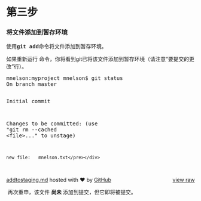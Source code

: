 # 第三步

<h3><a id="user-content-step-5-creating-a-commit" class="anchor" href="https://github.com/cubeton/git101/blob/master/TurtorialInfo/Tutorial.md#step-5-creating-a-commit" aria-hidden="true"></a>将文件添加到暂存环境</h3>
<p><span>使用<strong><span style="font-family: &#39;courier new&#39;, courier;">git add</span></strong>命令将文件添加到暂存环境。&nbsp;</span></p>
<p><span>如果重新运行&nbsp;命令，你将看到git已将该文件添加到暂存环境（请注意“要提交的更改”行）。&nbsp;</span>&nbsp;</p>
<p><span>
<script src="./An Intro to Git and GitHub for Beginners (Tutorial)_files/28f7bea3b232f67e031c.js.下载"></script><link rel="stylesheet" href="./An Intro to Git and GitHub for Beginners (Tutorial)_files/gist-embed-4ac6018bcc05457cde2f66d2e7299d11.css"></span></p><div id="gist26246377" class="gist">

<div class="gist-file">
  <div class="gist-data">
    <div class="js-gist-file-update-container js-task-list-container file-box">

  <div id="file-addtostaging-md-readme" class="Box-body readme blob instapaper_body js-code-block-container">
    <article class="markdown-body entry-content p-5" itemprop="text"><div class="highlight highlight-source-shell"><pre>mnelson:myproject mnelson$ git status
On branch master

Initial commit

Changes to be committed:
  (use <span class="pl-s"><span class="pl-pds">"</span>git rm --cached &lt;file&gt;...<span class="pl-pds">"</span></span> to unstage)

```
new file:   mnelson.txt</pre></div>
```

</article>
  </div>

  </div>
</div>

 </div>
  <div class="gist-meta">
    <a href="https://gist.github.com/cubeton/28f7bea3b232f67e031c/raw/875157cd78d75c23f3f0e29bf0c97989e3d52937/addtostaging.md" style="float:right">view raw</a>
    <a href="https://gist.github.com/cubeton/28f7bea3b232f67e031c#file-addtostaging-md">addtostaging.md</a>
    hosted with ❤ by <a href="https://github.com/">GitHub</a>
  </div>
</div>

</div>

</span><p></p>

<p>&nbsp;再次重申，该文件&nbsp;<strong>尚未&nbsp;</strong>添加到提交，但它即将被提交。</p>
<p>&nbsp;</p>